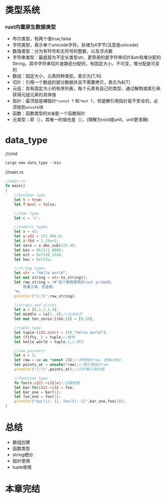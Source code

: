 # 类型系统
### rust内置原生数据类型
- 布尔类型，有两个值true,false
- 字符类型，表示单个unicode字符，存储为4字节(注意是unicode)
- 数值类型：分为有符号和无符号的整数，以及浮点数
- 字符串类型：最底层为不定长类型str，更常用的是字符串切片&str和堆分配的String，其中字符串切片是静态分配的，有固定大小，不可变，堆分配是可变的
- 数组：固定大小，元素同种类型，表示为[T;N]
- 切片：引用一个数组的部分数据并且不需要拷贝，表示为&[T]
- 元组：具有固定大小的有序列表，每个元素有自己的类型，通过解构或索引来获得元组元素的具体值
- 指针：最顶层是裸指针`*const T` 和`*mut T`，但是解引用指针是不安全的，必须放到`unsafe`块
- 函数：函数类型的`变量`是一个函数指针
- 元类型：即（），其唯一的值也是（），(理解为void或unit，unit更准确)
# data_type
//cmd 
```
cargo new data_type --bin
```
//main.rs
```rs
//main.rs
fn main()
{
    //boolean type
    let t = true;
    let f:bool = false;

    //char type 
    let c = 'c';

    //numeric types
    let x = 42;
    let y:u32 = 123_456_0;
    let z:f64 = 1.23e+2;
    let zero = z.abs_sub(123.4);
    let bin = 0b1111_0000;
    let oct = 0o7320_1546;
    let hex = 0xf23a;

    //string types
    let str = "Hello world";
    let mut string = str.to_string();
    let raw_string = r#"这个教程是照抄rust prime的，
        质量上乘，合适我。
    "#;
    println!("{:?}",raw_string);

    //arrays and slices
    let a = [0,1,2,3,4];
    let middle = &a[1..4];//左闭右开
    let mut ten_zeros:[i64;10] = [0;10];

    //tuple type 
    let tuple:(i32,&str) = (50,"hello world");
    let (fifty,_) = tuple;//解构
    let hello_world = tuple.1;//索引

    //raw pointers
    let x = 5;
    let raw = &x as *const i32;//声明指针raw，获取x地址
    let points_at = unsafe{*raw};//解引用指针raw
    println!("{:?}",points_at);//打印解引用的值

    //function type
    fn foo(x:i32)->i32{x}//函数嵌套
    let bar:fn(i32)->i32 = foo;
    let bar_one = bar(1);
    let foo_one = foo(1);
    println!("bar(1): {}, foo(1): {}",bar_one,foo(1));
}
```
# 总结
- 数组创建
- 函数类型
- string细分
- 指针使用
- tuple使用
# 本章完结

